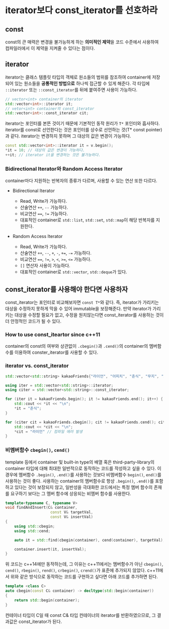 # iterator보다 const_iterator를 선호하라

## const
const의 큰 매력은 변경을 불가능하게 하는 **의미적인 제약**을 코드 수준에서 사용하여 컴파일러에서 이 제약을 지켜줄 수 있다는 점이다. 

## iterator
iterator는 클래스 템플릿 타입의 객체로 원소들의 범위를 참조하여 container에 저장되어 있는 원소들을 **공통적인 방법으로** 하나씩 접근할 수 있게 해준다. 각 타입에 `::iterator` 또는 `::const_iterator`를 뒤에 붙여주면 사용이 가능하다.

```c++
// vector<int> container의 iterator
std::vector<int>::iterator it;
// vetor<int> container의 const_iterator
std::vector<int>::const_iterator cit;
```
iterator는 포인터를 본뜬 것이기 때문에 기본적인 동작 원리가 `T*` 포인터와 흡사하다. iterator를 const로 선언한다는 것은 포인터를 상수로 선언하는 것(T* const pointer)과 같다. iterator는 변경하지 못하며 그 대상의 값은 변경이 가능하다.

```c++
const std::vector<int>::iterator it = v.begin();
*it = 10; // 대상의 값은 변경이 가능하다.
++it; // iterator it을 변경하는 것은 불가능하다.
```

### Bidirectional Iterator와 Random Access Iterator

container마다 지원하는 반복자의 종류가 다르며, 사용할 수 있는 연산 또한 다르다. 

- Bidirectional Iterator
  - Read, Write가 가능하다.
  - 산술연산 `++`, `--` 가능하다.
  - 비교연산 `==`, `!=` 가능하다.
  - 대표적인 container로 `std::list`, `std::set`, `std::map`이 해당 반복자를 지원한다.

- Random Access Iterator
  - Read, Write가 가능하다.
  - 산술연산 `++`, `--`, `+`, `-`, `+=`, `-=` 가능하다.
  - 비교연산 `==`, `!=`, `>`, `<`, `>=`, `<=` 가능하다.
  - `[]` 연산자 사용이 가능하다.
  - 대표적인 container로 `std::vector`, `std::deque`가 있다.
  
## const_iterator를 사용해야 한다면 사용하자
const_iterator는 포인터로 비교해보자면 `const T*`와 같다. 즉, iterator가 가리키는 대상을 수정하지 못하게 막을 수 있어 immutable을 보장해준다. 만약 iterator가 가리키는 대상을 수정할 필요가 없고, 수정을 원치않는다면 const_iterator를 사용하는 것이 더 안정적인 코드가 될 수 있다.

### How to use const_iteartor since c++11
container의 const의 여부와 상관없이 `.cbegin()`과 `.cend()`의 container의 멤버함수를 이용하여 conster_iterator를 사용할 수 있다.

### iterator vs. const_iterator
```c++
std::vector<std::string> kakaoFriends{"라이언", "어피치", "춘식", "무지", "죠르디"};

using iter = std::vector<std::string>::iterator;
using citer = std::vector<std::string>::const_iterator;

for (iter it = kakaoFriends.begin(); it != kakaoFriends.end(); it++) {
	std::cout << *it << "\n";
	*it = "춘식";
}

for (citer cit = kakaoFriends.cbegin(); cit != kakaoFriends.cend(); cit++) {
	std::cout << *cit << "\n";
	*cit = "라이언" // 컴파일 에러 발생
}
```

### 비멤버함수 `cbegin()`, `cend()`
template 등에서 container 및 built-in type의 배열 혹은 third-party-library의 container 타입에 대해 최대한 일반적으로 동작하는 코드를 작성하고 싶을 수 있다. 이 경우에 멤버함수 `.begin()`, `.end()`를 사용하는 것보다 비멤버함수 `begin()`, `end()`를 사용하는 것이 좋다. 사용하는 container의 멤버함수로 항상 `.begin()`, `.end()`를 포함하고 있다는 것이 보장되지 않고, 일반성을 극대화한 코드에서는 특정 멤버 함수의 존재를 요구하기 보다는 그 멤버 함수에 상응되는 비멤버 함수를 사용한다.

```c++
template<typename C, typename V>
void findAndInsert(C& container,
                    const V& targetVal,
                    const V& insertVal)
{
    using std::cbegin;
    using std::cend;

    auto it = std::find(cbegin(container), cend(container), targetVal);

    container.insert(it, insertVal);
}
```

위 코드는 c++14에만 동작하는데, 그 이유는 c++11에서는 멤버함수가 아닌 `cbegin()`, `cend()`, `rbegin()`, `rend()`, `crbegin()`, `crend()`가 표준에 추가되지 않았다. c++11에서 위와 같은 방식으로 동작하는 코드를 구현하고 싶다면 아래 코드를 추가하면 된다.

```c++
template <class C>
auto cbegin(const C& container) -> decltype(std::begin(container))
{
    return std::begin(container);
}
```

컨테이너 타입이 C일 때 const C& 타입 컨테이너의 iterator를 반환하였으므로, 그 결과값은 const_iterator가 된다.
